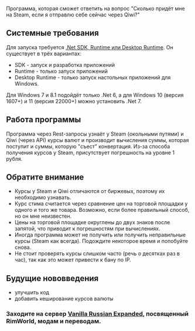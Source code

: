Программа, которая сможет ответить на вопрос "Сколько придёт мне на Steam, если я отправлю себе сейчас через Qiwi?"

## Системные требования
Для запуска требуется [.Net SDK, Runtime или Desktop Runtime](https://dotnet.microsoft.com/en-us/download).
Он существует в трёх вариантах:
+ SDK - запуск и разработка приложений
+ Runtime - только запуск приложений
+ Desktop Runtime - только запуск настольных приложений для Windows.

Для Windows 7 и 8.1 подойдёт только .Net 6, а для Windows 10 (версия 1607+) и 11 (версия 22000+) можно установить .Net 7.

## Работа программы
Программа через Rest-запросы узнаёт у Steam (окольными путями) и Qiwi (через API) курсы валют и производит вычисления суммы, которая поступит и суммы, которую "съест" конвертация. Из-за способа получения курсов у Steam, присутствует погрешность на уровне 1 рубля.

## Обратите внимание
+ Курсы у Steam и Qiwi отличаются от биржевых, поэтому их необходимо узнавать.
+ Курс стима считается через сравнение цен на торговой площадки у одного и того же товара. Возможно, если более правильный способ, но он мне неизвестен. 
+ Цены на торговой площадке округлены до двух знаков после запятой, что приводит к погрешностям при вычислениях.
+ Иногда программа может не получить или получить неправильные курсы (Steam как всегда). Подождите некоторое время и попобуйте снова.
+ Не стоит проверять курсы слишком часто (речь о десятках раз в час), так как это может привести к бану по IP. 

## Будущие нововведения
+ улучшить код
+ добавить кеширование курсов валюты

### Заходите на сервер [Vanilla Russian Expanded](https://discord.gg/GB2e2VhgVE), посвященный RimWorld, модам и переводам.
